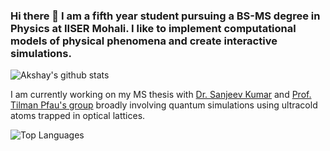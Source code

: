 ### Hi there 👋 I am a fifth year student pursuing a BS-MS degree in Physics at IISER Mohali. I like to implement computational models of physical phenomena and create interactive simulations.

![Akshay's github stats](https://github-readme-stats.vercel.app/api?username=20akshay00&show_icons=true&theme=dracula&count_private=true)

I am currently working on my MS thesis with [Dr. Sanjeev Kumar](https://www.iisermohali.ac.in/awards-recognitions/dps/dr-sanjeev-kumar) and [Prof. Tilman Pfau's group](https://www.pi5.uni-stuttgart.de/institute/team/) broadly involving quantum simulations using ultracold atoms trapped in optical lattices. 

![Top Languages](https://github-readme-stats.vercel.app/api/top-langs/?username=20akshay00&layout=compact&theme=dracula&hide=jupyter%20notebook)

<!--
**20akshay00/20akshay00** is a ✨ _special_ ✨ repository because its `README.md` (this file) appears on your GitHub profile.

Here are some ideas to get you started:

- 🔭 I’m currently working on ...
- 🌱 I’m currently learning ...
- 👯 I’m looking to collaborate on ...
- 🤔 I’m looking for help with ...
- 💬 Ask me about ...
- 📫 How to reach me: ...
- 😄 Pronouns: ...
- ⚡ Fun fact: ...
-->
